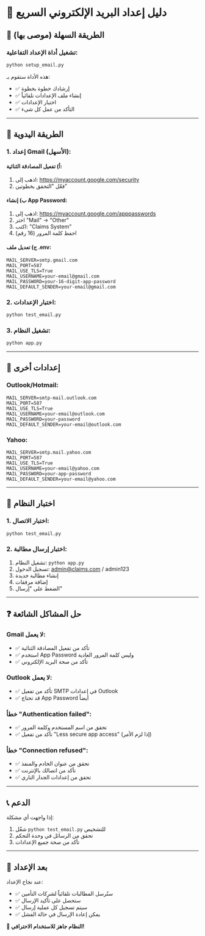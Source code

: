 # 📧 دليل إعداد البريد الإلكتروني السريع

## 🚀 الطريقة السهلة (موصى بها)

### تشغيل أداة الإعداد التفاعلية:
```bash
python setup_email.py
```

هذه الأداة ستقوم بـ:
- ✅ إرشادك خطوة بخطوة
- ✅ إنشاء ملف الإعدادات تلقائياً
- ✅ اختبار الإعدادات
- ✅ التأكد من عمل كل شيء

---

## 🔧 الطريقة اليدوية

### 1. إعداد Gmail (الأسهل):

#### أ) تفعيل المصادقة الثنائية:
1. اذهب إلى: https://myaccount.google.com/security
2. فعّل "التحقق بخطوتين"

#### ب) إنشاء App Password:
1. اذهب إلى: https://myaccount.google.com/apppasswords
2. اختر "Mail" → "Other"
3. اكتب: "Claims System"
4. احفظ كلمة المرور (16 رقم)

#### ج) تعديل ملف .env:
```env
MAIL_SERVER=smtp.gmail.com
MAIL_PORT=587
MAIL_USE_TLS=True
MAIL_USERNAME=your-email@gmail.com
MAIL_PASSWORD=your-16-digit-app-password
MAIL_DEFAULT_SENDER=your-email@gmail.com
```

### 2. اختبار الإعدادات:
```bash
python test_email.py
```

### 3. تشغيل النظام:
```bash
python app.py
```

---

## 🏢 إعدادات أخرى

### Outlook/Hotmail:
```env
MAIL_SERVER=smtp-mail.outlook.com
MAIL_PORT=587
MAIL_USE_TLS=True
MAIL_USERNAME=your-email@outlook.com
MAIL_PASSWORD=your-password
MAIL_DEFAULT_SENDER=your-email@outlook.com
```

### Yahoo:
```env
MAIL_SERVER=smtp.mail.yahoo.com
MAIL_PORT=587
MAIL_USE_TLS=True
MAIL_USERNAME=your-email@yahoo.com
MAIL_PASSWORD=your-app-password
MAIL_DEFAULT_SENDER=your-email@yahoo.com
```

---

## 🧪 اختبار النظام

### 1. اختبار الاتصال:
```bash
python test_email.py
```

### 2. اختبار إرسال مطالبة:
1. تشغيل النظام: `python app.py`
2. تسجيل الدخول: admin@claims.com / admin123
3. إنشاء مطالبة جديدة
4. إضافة مرفقات
5. الضغط على "إرسال"

---

## ❓ حل المشاكل الشائعة

### Gmail لا يعمل:
- ✅ تأكد من تفعيل المصادقة الثنائية
- ✅ استخدم App Password وليس كلمة المرور العادية
- ✅ تأكد من صحة البريد الإلكتروني

### Outlook لا يعمل:
- ✅ تأكد من تفعيل SMTP في إعدادات Outlook
- ✅ قد تحتاج App Password أيضاً

### خطأ "Authentication failed":
- ✅ تحقق من اسم المستخدم وكلمة المرور
- ✅ تأكد من تفعيل "Less secure app access" (إذا لزم الأمر)

### خطأ "Connection refused":
- ✅ تحقق من عنوان الخادم والمنفذ
- ✅ تأكد من اتصالك بالإنترنت
- ✅ تحقق من إعدادات الجدار الناري

---

## 📞 الدعم

إذا واجهت أي مشكلة:
1. شغّل `python test_email.py` للتشخيص
2. تحقق من الرسائل في وحدة التحكم
3. تأكد من صحة جميع الإعدادات

---

## 🎉 بعد الإعداد

عند نجاح الإعداد:
- ✅ ستُرسل المطالبات تلقائياً لشركات التأمين
- ✅ ستحصل على تأكيد الإرسال
- ✅ سيتم تسجيل كل عملية إرسال
- ✅ يمكن إعادة الإرسال في حالة الفشل

**🚀 النظام جاهز للاستخدام الاحترافي!**